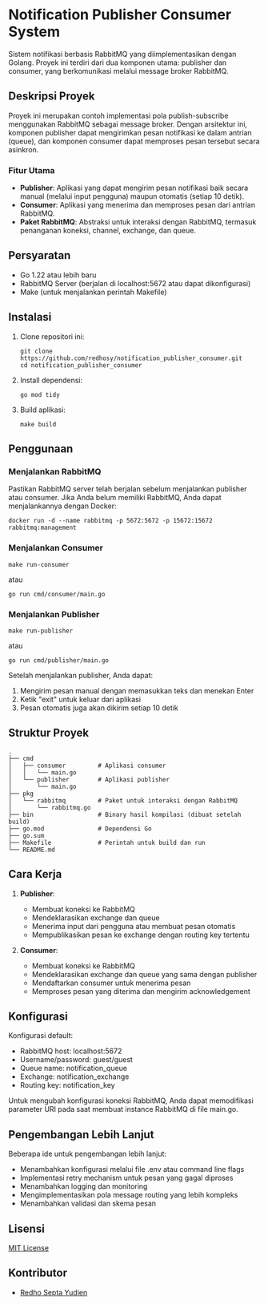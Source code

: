 # Notification Publisher Consumer System

Sistem notifikasi berbasis RabbitMQ yang diimplementasikan dengan Golang. Proyek ini terdiri dari dua komponen utama: publisher dan consumer, yang berkomunikasi melalui message broker RabbitMQ.

## Deskripsi Proyek

Proyek ini merupakan contoh implementasi pola publish-subscribe menggunakan RabbitMQ sebagai message broker. Dengan arsitektur ini, komponen publisher dapat mengirimkan pesan notifikasi ke dalam antrian (queue), dan komponen consumer dapat memproses pesan tersebut secara asinkron.

### Fitur Utama

- **Publisher**: Aplikasi yang dapat mengirim pesan notifikasi baik secara manual (melalui input pengguna) maupun otomatis (setiap 10 detik).
- **Consumer**: Aplikasi yang menerima dan memproses pesan dari antrian RabbitMQ.
- **Paket RabbitMQ**: Abstraksi untuk interaksi dengan RabbitMQ, termasuk penanganan koneksi, channel, exchange, dan queue.

## Persyaratan

- Go 1.22 atau lebih baru
- RabbitMQ Server (berjalan di localhost:5672 atau dapat dikonfigurasi)
- Make (untuk menjalankan perintah Makefile)

## Instalasi

1. Clone repositori ini:
   ```
   git clone https://github.com/redhosy/notification_publisher_consumer.git
   cd notification_publisher_consumer
   ```

2. Install dependensi:
   ```
   go mod tidy
   ```

3. Build aplikasi:
   ```
   make build
   ```

## Penggunaan

### Menjalankan RabbitMQ

Pastikan RabbitMQ server telah berjalan sebelum menjalankan publisher atau consumer. Jika Anda belum memiliki RabbitMQ, Anda dapat menjalankannya dengan Docker:

```
docker run -d --name rabbitmq -p 5672:5672 -p 15672:15672 rabbitmq:management
```

### Menjalankan Consumer

```
make run-consumer
```

atau

```
go run cmd/consumer/main.go
```

### Menjalankan Publisher

```
make run-publisher
```

atau

```
go run cmd/publisher/main.go
```

Setelah menjalankan publisher, Anda dapat:
1. Mengirim pesan manual dengan memasukkan teks dan menekan Enter
2. Ketik "exit" untuk keluar dari aplikasi
3. Pesan otomatis juga akan dikirim setiap 10 detik

## Struktur Proyek

```
.
├── cmd
│   ├── consumer         # Aplikasi consumer
│   │   └── main.go
│   └── publisher        # Aplikasi publisher
│       └── main.go
├── pkg
│   └── rabbitmq         # Paket untuk interaksi dengan RabbitMQ
│       └── rabbitmq.go
├── bin                  # Binary hasil kompilasi (dibuat setelah build)
├── go.mod               # Dependensi Go
├── go.sum
├── Makefile             # Perintah untuk build dan run
└── README.md
```

## Cara Kerja

1. **Publisher**:
   - Membuat koneksi ke RabbitMQ
   - Mendeklarasikan exchange dan queue
   - Menerima input dari pengguna atau membuat pesan otomatis
   - Mempublikasikan pesan ke exchange dengan routing key tertentu

2. **Consumer**:
   - Membuat koneksi ke RabbitMQ
   - Mendeklarasikan exchange dan queue yang sama dengan publisher
   - Mendaftarkan consumer untuk menerima pesan
   - Memproses pesan yang diterima dan mengirim acknowledgement

## Konfigurasi

Konfigurasi default:
- RabbitMQ host: localhost:5672
- Username/password: guest/guest
- Queue name: notification_queue
- Exchange: notification_exchange
- Routing key: notification_key

Untuk mengubah konfigurasi koneksi RabbitMQ, Anda dapat memodifikasi parameter URI pada saat membuat instance RabbitMQ di file main.go.

## Pengembangan Lebih Lanjut

Beberapa ide untuk pengembangan lebih lanjut:
- Menambahkan konfigurasi melalui file .env atau command line flags
- Implementasi retry mechanism untuk pesan yang gagal diproses
- Menambahkan logging dan monitoring
- Mengimplementasikan pola message routing yang lebih kompleks
- Menambahkan validasi dan skema pesan

## Lisensi

[MIT License](LICENSE)

## Kontributor

- [Redho Septa Yudien](https://github.com/redhosy)
